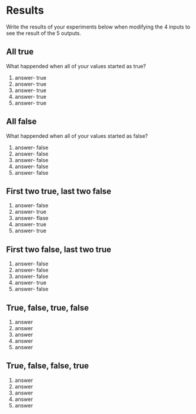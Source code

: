 # Results
Write the results of your experiments below when modifying the 4 inputs to see the result of the 5 outputs.

## All true
What happended when all of your values started as true?
1.  answer- true
2.  answer- true
3.  answer- true
4.  answer- true
5.  answer- true

## All false
What happended when all of your values started as false?
1.  answer- false 
2.  answer- false
3.  answer- false 
4.  answer- false
5.  answer- false

## First two true, last two false

1.  answer- false
2.  answer- true
3.  answer- flase
4.  answer- true
5.  answer- true

## First two false, last two true

1.  answer- false
2.  answer- false
3.  answer- false
4.  answer- true
5.  answer- false

## True, false, true, false

1.  answer
2.  answer
3.  answer
4.  answer
5.  answer

## True, false, false, true

1.  answer
2.  answer
3.  answer
4.  answer
5.  answer